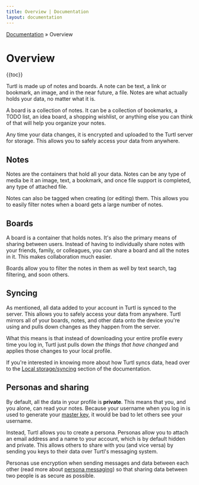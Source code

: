 ```yaml
---
title: Overview | Documentation
layout: documentation
---
```


<div class="breadcrumb">
    <a href="/docs">Documentation</a> &raquo;
    Overview
</div>

# Overview
{{toc}}

Turtl is made up of notes and boards. A note can be text, a link or bookmark, an
image, and in the near future, a file. Notes are what actually holds your data,
no matter what it is.

A board is a collection of notes. It can be a collection of bookmarks, a TODO
list, an idea board, a shopping wishlist, or anything else you can think of that
will help you organize your notes.

Any time your data changes, it is encrypted and uploaded to the Turtl server for
storage. This allows you to safely access your data from anywhere.

## Notes
Notes are the containers that hold all your data. Notes can be any type of media
be it an image, text, a bookmark, and once file support is completed, any type
of attached file.

Notes can also be tagged when creating (or editing) them. This allows you to
easily filter notes when a board gets a large number of notes.

## Boards
A board is a container that holds notes. It's also the primary means of sharing
between users. Instead of having to individually share notes with your friends,
family, or colleagues, you can share a board and all the notes in it. This makes
collaboration much easier.

Boards allow you to filter the notes in them as well by text search, tag
filtering, and soon others.

## Syncing
As mentioned, all data added to your account in Turtl is synced to the server.
This allows you to safely access your data from anywhere. Turtl mirrors all of
your boards, notes, and other data onto the device you're using and pulls down
changes as they happen from the server.

What this means is that instead of downloading your entire profile every time
you log in, Turtl just pulls down *the things that have changed* and applies
those changes to your local profile.

If you're interested in knowing more about how Turtl syncs data, head over to
the [Local storage/syncing](/docs/clients/app/local_db) section of the
documentation.

## Personas and sharing
By default, all the data in your profile is __private__. This means that you,
and you alone, can read your notes. Because your username when you log in is
used to generate your [master key](/docs/security#keys-and-sharing), it would be
bad to let others see your username.

Instead, Turtl allows you to create a persona. Personas allow you to attach an
email address and a name to your account, which is by default hidden and
private. This allows others to share with you (and vice versa) by sending you
keys to their data over Turtl's messaging system.

Personas use encryption when sending messages and data between each other (read
more about [persona messaging](/docs/security#keys-and-sharing)) so that sharing
data between two people is as secure as possible.

